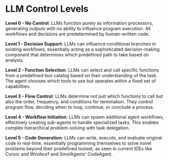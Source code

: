 # LLM Control Levels

**Level 0 - No Control**: LLMs function purely as information processors, generating outputs with no ability to influence program execution. All workflows and decisions are predetermined by human-written code.

**Level 1 - Decision Support**: LLMs can influence conditional branches in existing workflows, essentially acting as a sophisticated decision-making component that determines which predefined path to take based on analysis.

**Level 2 - Function Selection**: LLMs can select and call specific functions from a predefined tool catalog based on their understanding of the task. The agent chooses which tools to use but operates within a fixed set of capabilities.

**Level 3 - Flow Control**: LLMs determine not just which functions to call but also the order, frequency, and conditions for termination. They control program flow, deciding when to loop, continue, or conclude a process.

**Level 4 - Workflow Initiation**: LLMs can spawn additional agent workflows, effectively creating sub-agents to handle specialized tasks. This enables complex hierarchical problem-solving with task delegation.

**Level 5 - Code Generation**: LLMs can write, execute, and evaluate original code in real-time, essentially programming themselves to solve novel problems beyond their predefined toolset, as seen in current IDEs like Cursor and Windsurf and SmolAgents' CodeAgent.